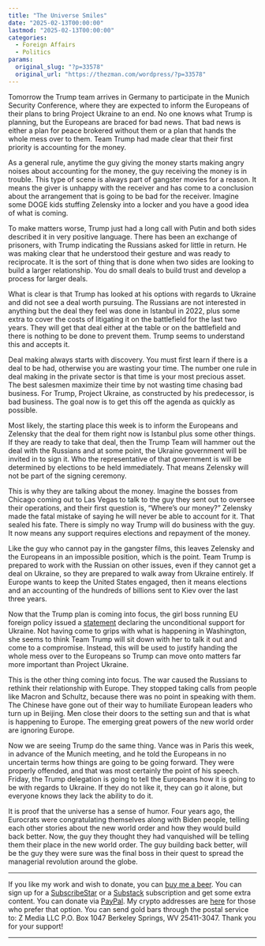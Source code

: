 ```yaml
---
title: "The Universe Smiles"
date: "2025-02-13T00:00:00"
lastmod: "2025-02-13T00:00:00"
categories:
  - Foreign Affairs
  - Politics
params:
  original_slug: "?p=33578"
  original_url: "https://thezman.com/wordpress/?p=33578"
---
```


Tomorrow the Trump team arrives in Germany to participate in the Munich
Security Conference, where they are expected to inform the Europeans of
their plans to bring Project Ukraine to an end. No one knows what Trump
is planning, but the Europeans are braced for bad news. That bad news is
either a plan for peace brokered without them or a plan that hands the
whole mess over to them. Team Trump had made clear that their first
priority is accounting for the money.

As a general rule, anytime the guy giving the money starts making angry
noises about accounting for the money, the guy receiving the money is in
trouble. This type of scene is always part of gangster movies for a
reason. It means the giver is unhappy with the receiver and has come to
a conclusion about the arrangement that is going to be bad for the
receiver. Imagine some DOGE kids stuffing Zelensky into a locker and you
have a good idea of what is coming.

To make matters worse, Trump just had a long call with Putin and both
sides described it in very positive language. There has been an exchange
of prisoners, with Trump indicating the Russians asked for little in
return. He was making clear that he understood their gesture and was
ready to reciprocate. It is the sort of thing that is done when two
sides are looking to build a larger relationship. You do small deals to
build trust and develop a process for larger deals.

What is clear is that Trump has looked at his options with regards to
Ukraine and did not see a deal worth pursuing. The Russians are not
interested in anything but the deal they feel was done in Istanbul in
2022, plus some extra to cover the costs of litigating it on the
battlefield for the last two years. They will get that deal either at
the table or on the battlefield and there is nothing to be done to
prevent them. Trump seems to understand this and accepts it.

Deal making always starts with discovery. You must first learn if there
is a deal to be had, otherwise you are wasting your time. The number one
rule in deal making in the private sector is that time is your most
precious asset. The best salesmen maximize their time by not wasting
time chasing bad business. For Trump, Project Ukraine, as constructed by
his predecessor, is bad business. The goal now is to get this off the
agenda as quickly as possible.

Most likely, the starting place this week is to inform the Europeans and
Zelensky that the deal for them right now is Istanbul plus some other
things. If they are ready to take that deal, then the Trump Team will
hammer out the deal with the Russians and at some point, the Ukraine
government will be invited in to sign it. Who the representative of that
government is will be determined by elections to be held immediately.
That means Zelensky will not be part of the signing ceremony.

This is why they are talking about the money. Imagine the bosses from
Chicago coming out to Las Vegas to talk to the guy they sent out to
oversee their operations, and their first question is, “Where’s our
money?” Zelensky made the fatal mistake of saying he will never be able
to account for it. That sealed his fate. There is simply no way Trump
will do business with the guy. It now means any support requires
elections and repayment of the money.

Like the guy who cannot pay in the gangster films, this leaves Zelensky
and the Europeans in an impossible position, which is the point. Team
Trump is prepared to work with the Russian on other issues, even if they
cannot get a deal on Ukraine, so they are prepared to walk away from
Ukraine entirely. If Europe wants to keep the United States engaged,
then it means elections and an accounting of the hundreds of billions
sent to Kiev over the last three years.

Now that the Trump plan is coming into focus, the girl boss running EU
foreign policy issued a
<a href="https://x.com/kajakallas/status/1889800055303049695"
rel="noopener" target="_blank">statement</a> declaring the unconditional
support for Ukraine. Not having come to grips with what is happening in
Washington, she seems to think Team Trump will sit down with her to talk
it out and come to a compromise. Instead, this will be used to justify
handing the whole mess over to the Europeans so Trump can move onto
matters far more important than Project Ukraine.

This is the other thing coming into focus. The war caused the Russians
to rethink their relationship with Europe. They stopped taking calls
from people like Macron and Schultz, because there was no point in
speaking with them. The Chinese have gone out of their way to humiliate
European leaders who turn up in Beijing. Men close their doors to the
setting sun and that is what is happening to Europe. The emerging great
powers of the new world order are ignoring Europe.

Now we are seeing Trump do the same thing. Vance was in Paris this week,
in advance of the Munich meeting, and he told the Europeans in no
uncertain terms how things are going to be going forward. They were
properly offended, and that was most certainly the point of his speech.
Friday, the Trump delegation is going to tell the Europeans how it is
going to be with regards to Ukraine. If they do not like it, they can go
it alone, but everyone knows they lack the ability to do it.

It is proof that the universe has a sense of humor. Four years ago, the
Eurocrats were congratulating themselves along with Biden people,
telling each other stories about the new world order and how they would
build back better. Now, the guy they thought they had vanquished will be
telling them their place in the new world order. The guy building back
better, will be the guy they were sure was the final boss in their quest
to spread the managerial revolution around the globe.

------------------------------------------------------------------------

If you like my work and wish to donate, you can
<a href="https://www.buymeacoffee.com/mujolulu" rel="noopener"
target="_blank">buy me a beer</a>. You can sign up for a
<a href="https://www.subscribestar.com/the-z-blog" rel="noopener"
target="_blank">SubscribeStar</a> or a
<a href="https://thedissident.substack.com/" rel="noopener"
target="_blank">Substack</a> subscription and get some extra content.
You can donate via <a
href="https://www.paypal.com/donate/?cmd=_s-xclick&amp;hosted_button_id=UDAS2Q8JYA6CN&amp;source=url"
rel="noopener" target="_blank">PayPal</a>. My crypto addresses are
<a href="https://thezman.com/wordpress/?page_id=22713" rel="noopener"
target="_blank">here</a> for those who prefer that option. You can send
gold bars through the postal service to: Z Media LLC P.O. Box 1047
Berkeley Springs, WV 25411-3047. Thank you for your support!

------------------------------------------------------------------------
